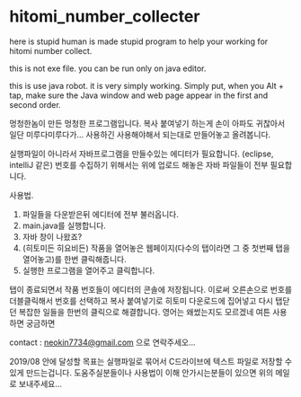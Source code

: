 # hitomi_number_collecter
here is stupid human is made stupid program to help your working for hitomi number collect.


this is not exe file.
you can be run only on java editor.

this is use java robot.
it is very simply working.
Simply put, when you Alt + tap, make sure the Java window and web page appear in the first and second order.


멍청한놈이 만든 멍청한 프로그램입니다.
복사 붙여넣기 하는게 손이 아파도 귀찮아서
일단 미루다미루다가... 사용하긴 사용해야해서 되는대로 만들어놓고 올려봅니다.

실행파일이 아니라서 자바프로그램을 만들수있는 에디터가 필요합니다. (eclipse, intelliJ 같은)
번호를 수집하기 위해서는 위에 업로드 해놓은 자바 파일들이 전부 필요합니다.

사용법.
1. 파일들을 다운받은뒤 에디터에 전부 불러옵니다.
2. main.java를 실행합니다.
3. 자바 창이 나왔죠?
4. (히토미든 히요비든) 작품을 열어놓은 웹페이지(다수의 탭이라면 그 중 첫번째 탭을 열어놓고)를 한번 클릭해줍니다.
5. 실행한 프로그램을 열어주고 클릭합니다.

탭이 종료되면서 작품 번호들이 에디터의 콘솔에 저장됩니다.
이로써 오른손으로 번호를 더블클릭해서 번호를 선택하고 복사 붙여넣기로 히토미 다운로드에 집어넣고 다시 탭닫던 복잡한 일들을 한번의 클릭으로 해결합니다.
영어는 왜썼는지도 모르겠네 여튼 사용하면 궁금하면 

contact : neokin7734@gmail.com
으로 연락주세오...


2019/08 안에 달성할 목표는 실행파일로 묶어서 C드라이브에 텍스트 파일로 저장할 수 있게 만드는겁니다.
도움주실분들이나 사용법이 이해 안가시는분들이 있으면 위의 메일로 보내주세요...
